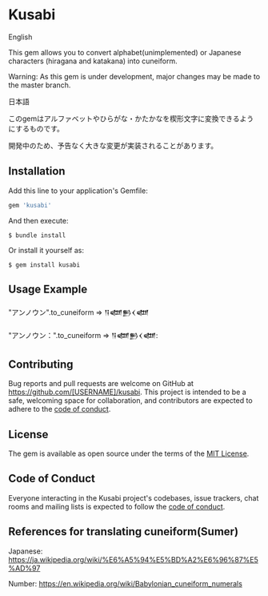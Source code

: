 # Kusabi

English 

This gem allows you to convert alphabet(unimplemented) or Japanese characters (hiragana and katakana) into cuneiform.

Warning: As this gem is under development, major changes may be made to the master branch.

日本語

このgemはアルファベットやひらがな・かたかなを楔形文字に変換できるようにするものです。

開発中のため、予告なく大きな変更が実装されることがあります。


## Installation

Add this line to your application's Gemfile:

```ruby
gem 'kusabi'
```

And then execute:

    $ bundle install

Or install it yourself as:

    $ gem install kusabi

## Usage Example

"アンノウン".to_cuneiform => 𒀀𒅘𒁖𒌋𒅘

"アンノウン：".to_cuneiform => 𒀀𒅘𒁖𒌋𒅘:

## Contributing

Bug reports and pull requests are welcome on GitHub at https://github.com/[USERNAME]/kusabi. This project is intended to be a safe, welcoming space for collaboration, and contributors are expected to adhere to the [code of conduct](https://github.com/[USERNAME]/kusabi/blob/master/CODE_OF_CONDUCT.md).

## License

The gem is available as open source under the terms of the [MIT License](https://opensource.org/licenses/MIT).

## Code of Conduct

Everyone interacting in the Kusabi project's codebases, issue trackers, chat rooms and mailing lists is expected to follow the [code of conduct](https://github.com/[USERNAME]/kusabi/blob/master/CODE_OF_CONDUCT.md).

## References for translating cuneiform(Sumer)
Japanese: https://ja.wikipedia.org/wiki/%E6%A5%94%E5%BD%A2%E6%96%87%E5%AD%97

Number: https://en.wikipedia.org/wiki/Babylonian_cuneiform_numerals

